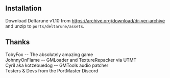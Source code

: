 ## Installation
Download Deltarune v1.10 from https://archive.org/download/dr-ver-archive and unzip to `ports/deltarune/assets`.

## Thanks
TobyFox -- The absolutely amazing game  
JohnnyOnFlame -- GMLoader and TextureRepacker via UTMT  
Cyril aka kotzebuedog -- GMTools audio patcher  
Testers & Devs from the PortMaster Discord